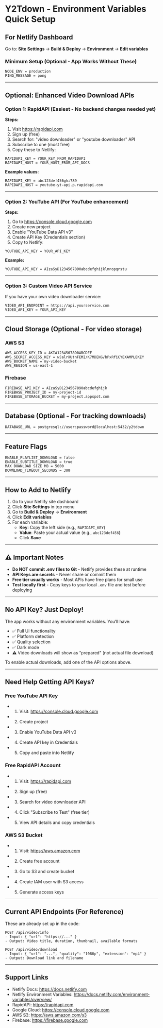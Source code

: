# Y2Tdown - Environment Variables Quick Setup

## For Netlify Dashboard

Go to: **Site Settings** → **Build & Deploy** → **Environment** → **Edit variables**

### Minimum Setup (Optional - App Works Without These)

```
NODE_ENV = production
PING_MESSAGE = pong
```

---

## Optional: Enhanced Video Download APIs

### Option 1: RapidAPI (Easiest - No backend changes needed yet)

**Steps:**
1. Visit https://rapidapi.com
2. Sign up (free)
3. Search for: "video downloader" or "youtube downloader" API
4. Subscribe to one (most free)
5. Copy these to Netlify:

```
RAPIDAPI_KEY = YOUR_KEY_FROM_RAPIDAPI
RAPIDAPI_HOST = YOUR_HOST_FROM_API_DOCS
```

**Example values:**
```
RAPIDAPI_KEY = abc123def456ghi789
RAPIDAPI_HOST = youtube-yt-api.p.rapidapi.com
```

---

### Option 2: YouTube API (For YouTube enhancement)

**Steps:**
1. Go to https://console.cloud.google.com
2. Create new project
3. Enable "YouTube Data API v3"
4. Create API Key (Credentials section)
5. Copy to Netlify:

```
YOUTUBE_API_KEY = YOUR_API_KEY
```

**Example:**
```
YOUTUBE_API_KEY = AIzaSyD1234567890abcdefghijklmnopqrstu
```

---

### Option 3: Custom Video API Service

If you have your own video downloader service:

```
VIDEO_API_ENDPOINT = https://api.yourservice.com
VIDEO_API_KEY = YOUR_API_KEY
```

---

## Cloud Storage (Optional - For video storage)

### AWS S3
```
AWS_ACCESS_KEY_ID = AKIA1234567890ABCDEF
AWS_SECRET_ACCESS_KEY = wJalrXUtnFEMI/K7MDENG/bPxRfiCYEXAMPLEKEY
AWS_BUCKET_NAME = my-video-bucket
AWS_REGION = us-east-1
```

### Firebase
```
FIREBASE_API_KEY = AIzaSyD1234567890abcdefghijk
FIREBASE_PROJECT_ID = my-project-id
FIREBASE_STORAGE_BUCKET = my-project.appspot.com
```

---

## Database (Optional - For tracking downloads)

```
DATABASE_URL = postgresql://user:password@localhost:5432/y2tdown
```

---

## Feature Flags

```
ENABLE_PLAYLIST_DOWNLOAD = false
ENABLE_SUBTITLE_DOWNLOAD = true
MAX_DOWNLOAD_SIZE_MB = 5000
DOWNLOAD_TIMEOUT_SECONDS = 300
```

---

## How to Add to Netlify

1. Go to your Netlify site dashboard
2. Click **Site Settings** in top menu
3. Go to **Build & Deploy** → **Environment**
4. Click **Edit variables**
5. For each variable:
   - **Key**: Copy the left side (e.g., `RAPIDAPI_KEY`)
   - **Value**: Paste your actual value (e.g., `abc123def456`)
   - Click **Save**

---

## ⚠️ Important Notes

- **Do NOT commit .env files to Git** - Netlify provides these at runtime
- **API Keys are secrets** - Never share or commit them
- **Free tier usually works** - Most APIs have free plans for small use
- **Test locally first** - Copy keys to your local `.env` file and test before deploying

---

## No API Key? Just Deploy!

The app works without any environment variables. You'll have:
- ✅ Full UI functionality
- ✅ Platform detection
- ✅ Quality selection
- ✅ Dark mode
- ⚠️ Video downloads will show as "prepared" (not actual file download)

To enable actual downloads, add one of the API options above.

---

## Need Help Getting API Keys?

### Free YouTube API Key
- 1. Visit: https://console.cloud.google.com
- 2. Create project
- 3. Enable YouTube Data API v3
- 4. Create API key in Credentials
- 5. Copy and paste into Netlify

### Free RapidAPI Account
- 1. Visit: https://rapidapi.com
- 2. Sign up (free)
- 3. Search for video downloader API
- 4. Click "Subscribe to Test" (free tier)
- 5. View API details and copy credentials

### AWS S3 Bucket
- 1. Visit: https://aws.amazon.com
- 2. Create free account
- 3. Go to S3 and create bucket
- 4. Create IAM user with S3 access
- 5. Generate access keys

---

## Current API Endpoints (For Reference)

These are already set up in the code:

```
POST /api/video/info
- Input: { "url": "https://..." }
- Output: Video title, duration, thumbnail, available formats

POST /api/video/download  
- Input: { "url": "...", "quality": "1080p", "extension": "mp4" }
- Output: Download link and filename
```

---

## Support Links

- Netlify Docs: https://docs.netlify.com
- Netlify Environment Variables: https://docs.netlify.com/environment-variables/overview/
- RapidAPI: https://rapidapi.com
- Google Cloud: https://console.cloud.google.com
- AWS S3: https://aws.amazon.com/s3
- Firebase: https://firebase.google.com
